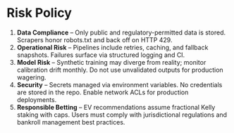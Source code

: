 # Risk Policy

1. **Data Compliance** – Only public and regulatory-permitted data is stored. Scrapers honor robots.txt and back off on HTTP 429.
2. **Operational Risk** – Pipelines include retries, caching, and fallback snapshots. Failures surface via structured logging and CI.
3. **Model Risk** – Synthetic training may diverge from reality; monitor calibration drift monthly. Do not use unvalidated outputs for production wagering.
4. **Security** – Secrets managed via environment variables. No credentials are stored in the repo. Enable network ACLs for production deployments.
5. **Responsible Betting** – EV recommendations assume fractional Kelly staking with caps. Users must comply with jurisdictional regulations and bankroll management best practices.
